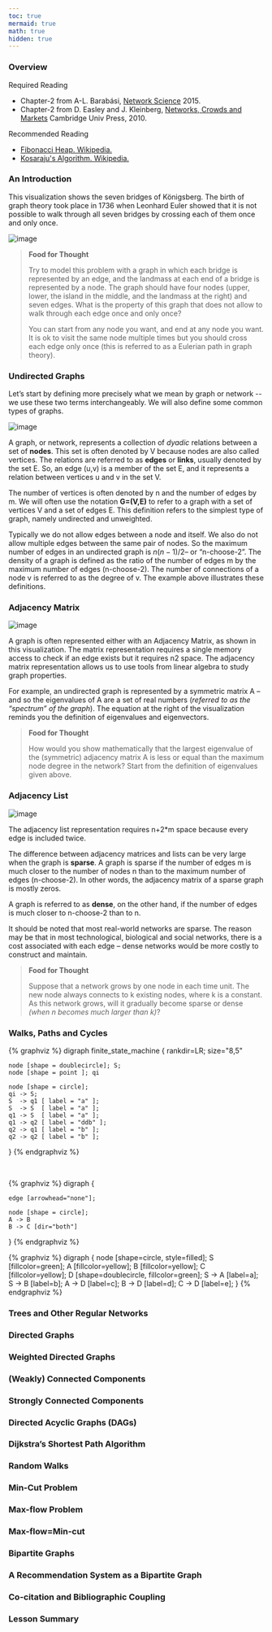 ```yaml
---
toc: true
mermaid: true
math: true
hidden: true
---
```


### Overview

Required Reading

* Chapter-2 from A-L. Barabási, [Network Science](http://barabasi.com/networksciencebook/) 2015.
* Chapter-2 from D. Easley and J. Kleinberg, [Networks, Crowds and Markets](https://www.cs.cornell.edu/home/kleinber/networks-book/) Cambridge Univ Press, 2010.

Recommended Reading

* [Fibonacci Heap. Wikipedia.](https://en.wikipedia.org/wiki/Fibonacci_heap)
* [Kosaraju's Algorithm. Wikipedia.](https://en.wikipedia.org/wiki/Kosaraju%27s_algorithm)

### An Introduction

This visualization shows the seven bridges of Königsberg. The birth of graph theory took place in 1736 when Leonhard Euler showed that it is not possible to walk through all seven bridges by crossing each of them once and only once. 

![image](../../../assets/posts/gatech/network_science/l2_intro.png)

> **Food for Thought**
> 
> Try to model this problem with a graph in which each bridge is represented by an edge, and the landmass at each end of a bridge is represented by a node. The graph should have four nodes (upper, lower, the island in the middle, and the landmass at the right) and seven edges. What is the property of this graph that does not allow to walk through each edge once and only once? 
>
> You can start from any node you want, and end at any node you want. It is ok to visit the same node multiple times but you should cross each edge only once (this is referred to as a Eulerian path in graph theory).
>

### Undirected Graphs

Let’s start by defining more precisely what we mean by graph or network -- we use these two terms interchangeably. We will also define some common types of graphs.

![image](../../../assets/posts/gatech/network_science/L2_UNDIRECTED_GRAPHS.png)

A graph, or network, represents a collection of *dyadic* relations between a set of **nodes**. This set is often denoted by V because nodes are also called vertices.  The relations are referred to as **edges** or **links**, usually denoted by the set E. So, an edge (u,v) is a member of the set E, and it represents a relation between vertices u and v in the set V. 

The number of vertices is often denoted by n and the number of edges by m. We will often use the notation **G=(V,E)** to refer to a graph with a set of vertices V and a set of edges E. This definition refers to the simplest type of graph, namely undirected and unweighted. 

Typically we do not allow edges between a node and itself. We also do not allow multiple edges between the same pair of nodes. So the maximum number of edges in an undirected graph is 
$n(n-1)/2$– or “n-choose-2”.  The density of a graph is defined as the ratio of the number of edges m by the maximum number of edges (n-choose-2). The number of connections of a node v is referred to as the degree of v.  The example above illustrates these definitions. 

### Adjacency Matrix

![image](../../../assets/posts/gatech/network_science/L2_ADJACENCY_MATRIX.png)

A graph is often represented either with an Adjacency Matrix, as shown in this visualization. The matrix representation requires a single memory access to check if an edge exists but it requires n2 space. The adjacency matrix representation allows us to use tools from linear algebra to study graph properties.

For example, an undirected graph is represented by a symmetric matrix A – and so the eigenvalues of A are a set of real numbers (*referred to as the “spectrum” of the graph*). The equation at the right of the visualization reminds you the definition of eigenvalues and eigenvectors.

> **Food for Thought**
> 
> How would you show mathematically that the largest eigenvalue of the (symmetric) adjacency matrix A is less or equal than the maximum node degree in the network? Start from the definition of eigenvalues given above.
>

### Adjacency List

![image](../../../assets/posts/gatech/network_science/L2_ADJACENCY_LIST2.png)

The adjacency list representation requires n+2*m space because every edge is included twice. 

The difference between adjacency matrices and lists can be very large when the graph is **sparse**. A graph is sparse if the number of edges m is much closer to the number of nodes n than to the maximum number of edges (n-choose-2). In other words, the adjacency matrix of a sparse graph is mostly zeros. 

A graph is referred to as **dense**, on the other hand, if the number of edges is much closer to n-choose-2 than to n.  

It should be noted that most real-world networks are sparse. The reason may be that in most technological, biological and social networks, there is a cost associated with each edge – dense networks would be more costly to construct and maintain.

> **Food for Thought**
> 
> Suppose that a network grows by one node in each time unit. The new node always connects to k existing nodes, where k is a constant. As this network grows, will it gradually become sparse or dense *(when n becomes much larger than k)*?
>

### Walks, Paths and Cycles

<!-- https://stackoverflow.com/questions/1745509/how-to-change-arrowhead-type -->
<!-- https://stackoverflow.com/questions/3462433/dot-graph-language-how-to-make-bidirectional-edges-automatically -->

{% graphviz %}
digraph finite_state_machine {
    rankdir=LR;
    size="8,5"

    node [shape = doublecircle]; S;
    node [shape = point ]; qi

    node [shape = circle];
    qi -> S;
    S  -> q1 [ label = "a" ];
    S  -> S  [ label = "a" ];
    q1 -> S  [ label = "a" ];
    q1 -> q2 [ label = "ddb" ];
    q2 -> q1 [ label = "b" ];
    q2 -> q2 [ label = "b" ];
}
{% endgraphviz %}

<br>

{% graphviz %}
digraph {

    edge [arrowhead="none"];

    node [shape = circle];
    A -> B
    B -> C [dir="both"]

}
{% endgraphviz %}

{% graphviz %}
digraph {
  node [shape=circle, style=filled];
  S [fillcolor=green];
  A [fillcolor=yellow];
  B [fillcolor=yellow];
  C [fillcolor=yellow];
  D [shape=doublecircle, fillcolor=green];
  S -> A [label=a];
  S -> B [label=b];
  A -> D [label=c];
  B -> D [label=d];
  C -> D [label=e];
}
{% endgraphviz %}

### Trees and Other Regular Networks
### Directed Graphs
### Weighted Directed Graphs
### (Weakly) Connected Components
### Strongly Connected Components
### Directed Acyclic Graphs (DAGs)
### Dijkstra’s Shortest Path Algorithm
### Random Walks
### Min-Cut Problem
### Max-flow Problem
### Max-flow=Min-cut
### Bipartite Graphs
### A Recommendation System as a Bipartite Graph
### Co-citation and Bibliographic Coupling
### Lesson Summary
